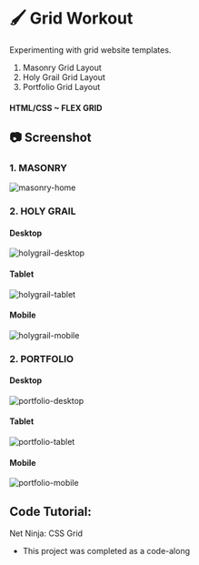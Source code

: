 # :paintbrush: Grid Workout

Experimenting with grid website templates.
1. Masonry Grid Layout
2. Holy Grail Grid Layout
3. Portfolio Grid Layout

#### HTML/CSS ~ FLEX GRID

## :camera: Screenshot

### 1. MASONRY
![masonry-home](https://github.com/T-Pirozzini/CSS-Grid-Workout/blob/main/Masonry%20Grid/img/Home.png?raw=true)

### 2. HOLY GRAIL
#### Desktop
![holygrail-desktop](https://github.com/T-Pirozzini/CSS-Grid-Workout/blob/main/Holy%20Grail%20Grid/img/desktop.png?raw=true)
#### Tablet
![holygrail-tablet](https://github.com/T-Pirozzini/CSS-Grid-Workout/blob/main/Holy%20Grail%20Grid/img/tablet.png?raw=true)
#### Mobile
![holygrail-mobile](https://github.com/T-Pirozzini/CSS-Grid-Workout/blob/main/Holy%20Grail%20Grid/img/mobile.png?raw=true)

### 2. PORTFOLIO
#### Desktop
![portfolio-desktop](https://github.com/T-Pirozzini/CSS-Grid-Workout/blob/main/Portfolio%20Layout/img/desktop.png?raw=true)
#### Tablet
![portfolio-tablet](https://github.com/T-Pirozzini/CSS-Grid-Workout/blob/main/Portfolio%20Layout/img/tablet.png?raw=true)
#### Mobile
![portfolio-mobile](https://github.com/T-Pirozzini/CSS-Grid-Workout/blob/main/Portfolio%20Layout/img/mobile.png?raw=true)

## Code Tutorial:

Net Ninja: CSS Grid

- This project was completed as a code-along